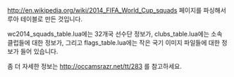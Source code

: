 http://en.wikipedia.org/wiki/2014_FIFA_World_Cup_squads 페이지를 파싱해서 루아 테이블로 만든 것입니다.

wc2014_squads_table.lua에는 32개국 선수단 정보가, clubs_table.lua에는 소속 클럽들에 대한 정보가, 그리고 flags_table.lua에는 작은 국기 이미지 파일들에 대한 정보가 들어 있습니다.

좀 더 자세한 정보는 http://occamsrazr.net/tt/283 를 참고하세요.

